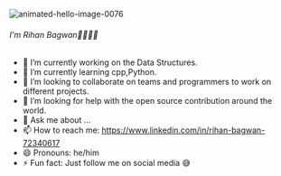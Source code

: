![animated-hello-image-0076](https://user-images.githubusercontent.com/68491627/123249931-20fef800-d507-11eb-82dd-166eafd04ce2.gif)

<!--
**the-iconic-rihan/the-iconic-rihan** is a ✨ _special_ ✨ repository because its `README.md` (this file) appears on your GitHub profile.

Here are some ideas to get you started:
-->
###### I'm Rihan Bagwan👨‍💻👨‍💻
- 🔭 I’m currently working on the Data Structures.
- 🌱 I’m currently learning cpp,Python.
- 👯 I’m looking to collaborate on teams and programmers to work on different projects.
- 🤔 I’m looking for help with the open source contribution around the world.
- 💬 Ask me about ...
- 📫 How to reach me: https://www.linkedin.com/in/rihan-bagwan-72340617
- 😄 Pronouns: he/him
- ⚡ Fun fact: Just follow me on social media 😅



